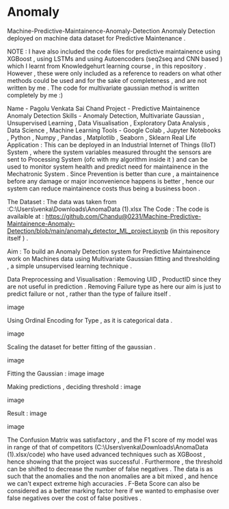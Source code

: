 # Anomaly
Machine-Predictive-Maintainence-Anomaly-Detection
Anomaly Detection deployed on machine data dataset for Predictive Maintenance .

NOTE : I have also included the code files for predictive maintainence using XGBoost , using LSTMs and using Autoencoders (seq2seq and CNN based ) which I learnt from Knowledgehurt learning course , in this repository . However , these were only included as a reference to readers on what other methods could be used and for the sake of completeness , and are not written by me . The code for multivariate gaussian method is written completely by me :)

Name - Pagolu Venkata Sai Chand
Project - Predictive Maintainence Anomaly Detection
Skills - Anomaly Detection, Multivariate Gaussian , Unsupervised Learning , Data Visualisation , Exploratory Data Analysis , Data Science , Machine Learning
Tools - Google Colab , Jupyter Notebooks , Python , Numpy , Pandas , Matplotlib , Seaborn , Sklearn
Real Life Application :
This can be deployed in an Industrial Internet of Things (IIoT) System , where the system variables measured throught the sensors are sent to Processing System (ofc with my algorithm inside it ) and can be used to monitor system health and predict need for maintainence in the Mechatronic System . Since Prevention is better than cure , a maintainence before any damage or major inconvenience happens is better , hence our system can reduce maintainence costs thus being a business boon .

The Dataset :
The data was taken from :C:\Users\venka\Downloads\AnomaData (1).xlsx
The Code :
The code is availaible at : https://github.com/Chandu@0231/Machine-Predictive-Maintainence-Anomaly-Detection/blob/main/anomaly_detector_ML_project.ipynb (in this repository itself ) .

Aim :
To build an Anomaly Detection system for Predictive Maintainence work on Machines data using Multivariate Gaussian fitting and thresholding , a simple unsupervised learning technique .

Data Preprocessing and Visualisation :
Removing UID , ProductID since they are not useful in prediction . Removing Failure type as here our aim is just to predict failure or not , rather than the type of failure itself .

image

Using Ordinal Encoding for Type , as it is categorical data .

image

Scaling the dataset for better fitting of the gaussian .

image

Fitting the Gaussian :
image image

Making predictions , deciding threshold :
image

image

Result :
image

image

The Confusion Matrix was satisfactory , and the F1 score of my model was in range of that of competitors (C:\Users\venka\Downloads\AnomaData (1).xlsx/code) who have used advanced techniques such as XGBoost , hence showing that the project was successful . Furthermore , the threshold can be shifted to decrease the number of false negatives . The data is as such that the anomalies and the non anomalies are a bit mixed , and hence we can't expect extreme high accuracies . F-Beta Score can also be considered as a better marking factor here if we wanted to emphasise over false negatives over the cost of false positives .
